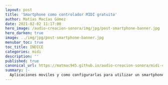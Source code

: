 ```yaml
---
layout: post
title: 'Smartphone como controlador MIDI gratuito'
author: Matías Macías Gómez
date: 2021-02-02 11:17:00
hero_image: /audio-creacion-sonora/img/jpg/post-smartphone-banner.jpg
hero_darken: true
image: ../img/jpg/post-smartphone-banner.jpg
menubar_toc: true
toc_title: INDICE
categories: midi
description: ''
published: true
canonical_url: https://matmac945.github.io/audio-creacion-sonora/midi-controllers/2021/02/02/smartphone-como-controlador-midi/
summary: |-
  Aplicaciones moviles y como configurarlas para utilizar un smartphone como controlador MIDI
---
```

